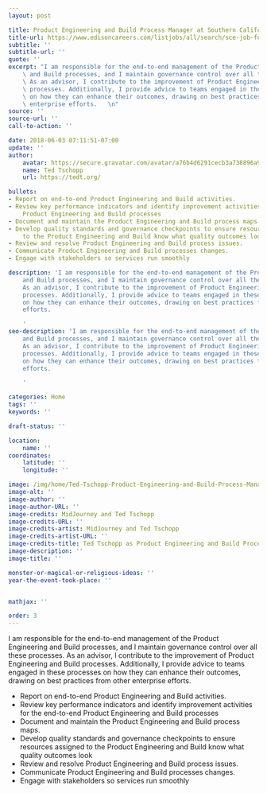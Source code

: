 ```yaml
---
layout: post

title: Product Engineering and Build Process Manager at Southern California Edison
title-url: https://www.edisoncareers.com/listjobs/all/search/sce-job-function/information-technology/
subtitle: ''
subtitle-url: ''
quote: ''
excerpt: "I am responsible for the end-to-end management of the Product Engineering\
    \ and Build processes, and I maintain governance control over all these processes.\
    \ As an advisor, I contribute to the improvement of Product Engineering and Build\
    \ processes. Additionally, I provide advice to teams engaged in these processes\
    \ on how they can enhance their outcomes, drawing on best practices from other\
    \ enterprise efforts.   \n"
source: ''
source-url: ''
call-to-action: ''

date: 2018-06-03 07:11:51-07:00
update: ''
author:
    avatar: https://secure.gravatar.com/avatar/a76b4d6291cecb3a738896a971bfb903?s=512&d=mp&r=g
    name: Ted Tschopp
    url: https://tedt.org/

bullets:
- Report on end-to-end Product Engineering and Build activities.
- Review key performance indicators and identify improvement activities for the end-to-end
    Product Engineering and Build processes
- Document and maintain the Product Engineering and Build process maps.
- Develop quality standards and governance checkpoints to ensure resources assigned
    to the Product Engineering and Build know what quality outcomes look
- Review and resolve Product Engineering and Build process issues.
- Communicate Product Engineering and Build processes changes.
- Engage with stakeholders so services run smoothly

description: 'I am responsible for the end-to-end management of the Product Engineering
    and Build processes, and I maintain governance control over all these processes.
    As an advisor, I contribute to the improvement of Product Engineering and Build
    processes. Additionally, I provide advice to teams engaged in these processes
    on how they can enhance their outcomes, drawing on best practices from other enterprise
    efforts.

    '
seo-description: 'I am responsible for the end-to-end management of the Product Engineering
    and Build processes, and I maintain governance control over all these processes.
    As an advisor, I contribute to the improvement of Product Engineering and Build
    processes. Additionally, I provide advice to teams engaged in these processes
    on how they can enhance their outcomes, drawing on best practices from other enterprise
    efforts.

    '

categories: Home
tags: ''
keywords: ''

draft-status: ''

location:
    name: ''
coordinates:
    latitude: ''
    longitude: ''

image: /img/home/Ted-Tschopp-Product-Engineering-and-Build-Process-Manager.jpg
image-alt: ''
image-author: ''
image-author-URL: ''
image-credits: MidJourney and Ted Tschopp
image-credits-URL: ''
image-credits-artist: MidJourney and Ted Tschopp
image-credits-artist-URL: ''
image-credits-title: Ted Tschopp as Product Engineering and Build Process Manager
image-description: ''
image-title: ''

monster-or-magical-or-religious-ideas: ''
year-the-event-took-place: ''


mathjax: ''

order: 3
---
```



I am responsible for the end-to-end management of the Product Engineering and Build processes, and I maintain governance control over all these processes. As an advisor, I contribute to the improvement of Product Engineering and Build processes. Additionally, I provide advice to teams engaged in these processes on how they can enhance their outcomes, drawing on best practices from other enterprise efforts.

* Report on end-to-end Product Engineering and Build activities.
* Review key performance indicators and identify improvement activities for the end-to-end Product Engineering and Build processes
* Document and maintain the Product Engineering and Build process maps.
* Develop quality standards and governance checkpoints to ensure resources assigned to the Product Engineering and Build know what quality outcomes look
* Review and resolve Product Engineering and Build process issues.
* Communicate Product Engineering and Build processes changes.
* Engage with stakeholders so services run smoothly